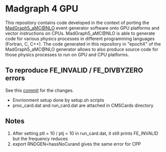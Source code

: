 # Madgraph 4 GPU

This repository contains code developed in the context of porting the [MadGraph5_aMC@NLO](https://cp3.irmp.ucl.ac.be/projects/madgraph/) event generator software onto GPU platforms and vector instructions on CPUs. MadGraph5_aMC@NLO is able to generate code for various physics processes in different programming languages (Fortran, C, C++). The code generated in this repository in "epochX" of the MadGraph5_aMC@NLO generator allows to also produce source code for those physics processes to run on GPU and CPU platforms. 


## To reproduce FE_INVALID / FE_DIVBYZERO errors
See this [commit](https://github.com/madgraph5/madgraph4gpu/compare/master...choij1589:madgraph4gpu:dev_cms_integration) for the changes.
- Envrionment setup done by setup.sh scripts
- proc_card.dat and run_card.dat are attached in CMSCards directory

## Notes
1. After setting ptl = 10 / ptj = 10 in run_card.dat, it still prints FE_INVALID but the frequency reduces
2. export RNDGEN=hassNoCurand gives the same error for CPP 
